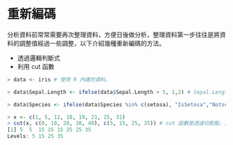 # 重新編碼

分析資料前常常需要再次整理資料，方便日後做分析，整理資料第一步往往是將資料的調整值經過一些調整，以下介紹幾種重新編碼的方法。

+ 透過邏輯判斷式
+ 利用 cut 函數


```r
> data <- iris # 使用 R 內建的資料。

> data$Sepal.Length <- ifelse(data$Sepal.Length > 5, 1,2) # Sepal.Length 如果大於 5 會變成 1，不會就會變成 2

> data$Species <- ifelse(data$Species %in% c(setosa), "IsSetosa","Notsetosa") # %in% 代表有包含到的概念

> x <- c(1, 5, 12, 18, 19, 21, 25, 31)
> cut(x, c(0, 10, 20, 30, 40), c(5, 15, 25, 35)) # cut 函數是透過切割點，重新賦予資料新的數值，本範例的切割的範圍是 0 ~ 10、10 ~ 20、20 ~ 30、30 ~ 40，0 ~ 10 範圍的賦予新的值是 5。
[1] 5  5  15 15 15 25 25 35
Levels: 5 15 25 35
```
